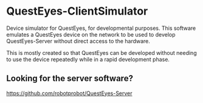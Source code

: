 # QuestEyes-ClientSimulator
Device simulator for QuestEyes, for developmental purposes.
This software emulates a QuestEyes device on the network to be used to develop QuestEyes-Server without direct access to the hardware.

This is mostly created so that QuestEyes can be developed without needing to use the device repeatedly while in a rapid development phase.

## Looking for the server software?
https://github.com/robotprobot/QuestEyes-Server
